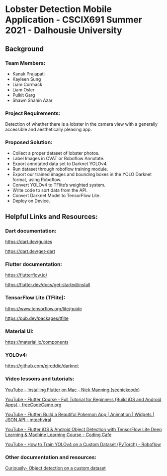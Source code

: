 # Lobster Detection Mobile Application - CSCIX691 Summer 2021 - Dalhousie University 

## Background

### Team Members:
- Kanak Prajapati
- Kayleen Sung
- Liam Cormack
- Liam Osler
- Pulkit Garg
- Shawn Shahin Azar


### Project Requirements:
Detection of whether there is a lobster in the camera view with a generally accessible and aesthetically pleasing app.

### Proposed Solution:
- Collect a proper dataset of lobster photos.
- Label Images in CVAT or Roboflow Annotate.
- Export annotated data set to Darknet YOLOv4.
- Run dataset through roboflow training module.
- Export our trained images and bounding boxes in the YOLO Darknet format, using Roboflow.
- Convert YOLOv4 to TFlite’s weighted system.
- Write code to sort data from the API.
- Convert Darknet Model to TensorFlow Lite.
- Deploy on Device.


## Helpful Links and Resources:

### Dart documentation:
https://dart.dev/guides

https://dart.dev/get-dart


### Flutter documentation:
https://flutterflow.io/

https://flutter.dev/docs/get-started/install


### TensorFlow Lite (TFlite):
https://www.tensorflow.org/lite/guide

https://pub.dev/packages/tflite


### Material UI:
https://material.io/components


### YOLOv4:
https://github.com/pjreddie/darknet



### Video lessons and tutorials:
[YouTube - Installing Flutter on Mac - Nick Manning (seenickcode)](https://www.youtube.com/watch?v=THsihXK1-14)

[YouTube - Flutter Course - Full Tutorial for Beginners (Build iOS and Android Apps) - freeCodeCamp.org](https://www.youtube.com/watch?v=pTJJsmejUOQ)

[YouTube - Flutter: Build a Beautiful Pokemon App | Animation | Widgets | JSON API - mtechviral](https://www.youtube.com/watch?v=yeXJqZCiwTQ&t=480s)

[YouTube - Flutter iOS & Android Object Detection with TensorFlow Lite Deep Learning & Machine Learning Course - Coding Cafe](https://youtube.com/playlist?list=PLxefhmF0pcPmynNry6IksRAx0vNRns7Q1)

[YouTube - How to Train YOLOv4 on a Custom Dataset (PyTorch) - Roboflow](https://www.youtube.com/watch?v=9hVgyeI4g4o)


### Other documentation and resources:
[Curiousily- Object detection on a custom dataset](https://curiousily.com/posts/object-detection-on-custom-dataset-with-yolo-v5-using-pytorch-and-python/)
